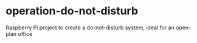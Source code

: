 # operation-do-not-disturb
Raspberry Pi project to create a do-not-disturb system, ideal for an open-plan office
